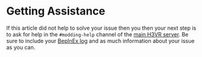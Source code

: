 # Getting Assistance
If this article did not help to solve your issue then you then your next step is to ask for help in the `#modding-help` channel of the [main H3VR server](https://discord.gg/gnXA9Qs4QM). Be sure to include your [BepInEx log](log_file.md) and as much information about your issue as you can.